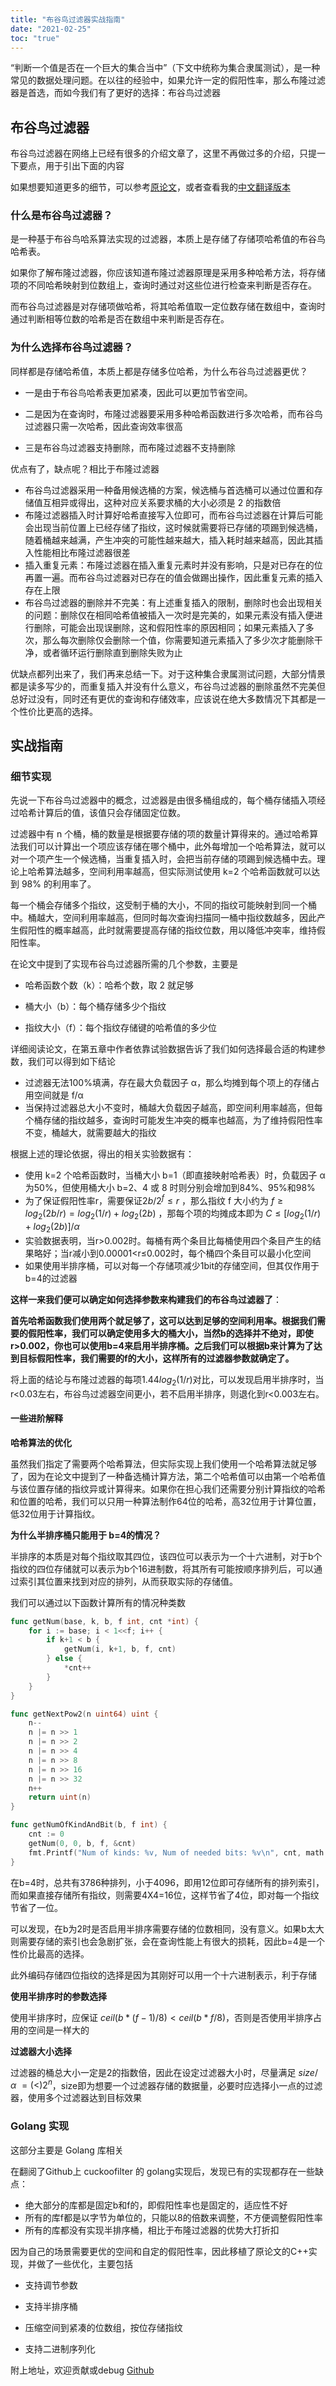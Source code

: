 ```yaml
---
title: "布谷鸟过滤器实战指南"
date: "2021-02-25"
toc: "true"
---
```




“判断一个值是否在一个巨大的集合当中”（下文中统称为集合隶属测试），是一种常见的数据处理问题。在以往的经验中，如果允许一定的假阳性率，那么布隆过滤器是首选，而如今我们有了更好的选择：布谷鸟过滤器

## 布谷鸟过滤器

布谷鸟过滤器在网络上已经有很多的介绍文章了，这里不再做过多的介绍，只提一下要点，用于引出下面的内容

如果想要知道更多的细节，可以参考[原论文](https://www.cs.cmu.edu/~dga/papers/cuckoo-conext2014.pdf)，或者查看我的[中文翻译版本](http://www.linvon.cn/posts/cuckoo/)

### 什么是布谷鸟过滤器？

是一种基于布谷鸟哈系算法实现的过滤器，本质上是存储了存储项哈希值的布谷鸟哈希表。

如果你了解布隆过滤器，你应该知道布隆过滤器原理是采用多种哈希方法，将存储项的不同哈希映射到位数组上，查询时通过对这些位进行检查来判断是否存在。

而布谷鸟过滤器是对存储项做哈希，将其哈希值取一定位数存储在数组中，查询时通过判断相等位数的哈希是否在数组中来判断是否存在。

### 为什么选择布谷鸟过滤器？

同样都是存储哈希值，本质上都是存储多位哈希，为什么布谷鸟过滤器更优？

- 一是由于布谷鸟哈希表更加紧凑，因此可以更加节省空间。

- 二是因为在查询时，布隆过滤器要采用多种哈希函数进行多次哈希，而布谷鸟过滤器只需一次哈希，因此查询效率很高

- 三是布谷鸟过滤器支持删除，而布隆过滤器不支持删除

优点有了，缺点呢？相比于布隆过滤器

- 布谷鸟过滤器采用一种备用候选桶的方案，候选桶与首选桶可以通过位置和存储值互相异或得出，这种对应关系要求桶的大小必须是 2 的指数倍
- 布隆过滤器插入时计算好哈希直接写入位即可，而布谷鸟过滤器在计算后可能会出现当前位置上已经存储了指纹，这时候就需要将已存储的项踢到候选桶，随着桶越来越满，产生冲突的可能性越来越大，插入耗时越来越高，因此其插入性能相比布隆过滤器很差
- 插入重复元素：布隆过滤器在插入重复元素时并没有影响，只是对已存在的位再置一遍。而布谷鸟过滤器对已存在的值会做踢出操作，因此重复元素的插入存在上限
- 布谷鸟过滤器的删除并不完美：有上述重复插入的限制，删除时也会出现相关的问题：删除仅在相同哈希值被插入一次时是完美的，如果元素没有插入便进行删除，可能会出现误删除，这和假阳性率的原因相同；如果元素插入了多次，那么每次删除仅会删除一个值，你需要知道元素插入了多少次才能删除干净，或者循环运行删除直到删除失败为止

优缺点都列出来了，我们再来总结一下。对于这种集合隶属测试问题，大部分情景都是读多写少的，而重复插入并没有什么意义，布谷鸟过滤器的删除虽然不完美但总好过没有，同时还有更优的查询和存储效率，应该说在绝大多数情况下其都是一个性价比更高的选择。

## 实战指南

### 细节实现

先说一下布谷鸟过滤器中的概念，过滤器是由很多桶组成的，每个桶存储插入项经过哈希计算后的值，该值只会存储固定位数。

过滤器中有 n 个桶，桶的数量是根据要存储的项的数量计算得来的。通过哈希算法我们可以计算出一个项应该存储在哪个桶中，此外每增加一个哈希算法，就可以对一个项产生一个候选桶，当重复插入时，会把当前存储的项踢到候选桶中去。理论上哈希算法越多，空间利用率越高，但实际测试使用 k=2 个哈希函数就可以达到 98% 的利用率了。

每一个桶会存储多个指纹，这受制于桶的大小，不同的指纹可能映射到同一个桶中。桶越大，空间利用率越高，但同时每次查询扫描同一桶中指纹数越多，因此产生假阳性的概率越高，此时就需要提高存储的指纹位数，用以降低冲突率，维持假阳性率。

在论文中提到了实现布谷鸟过滤器所需的几个参数，主要是

- 哈希函数个数（k）：哈希个数，取 2 就足够

- 桶大小（b）：每个桶存储多少个指纹
- 指纹大小（f）：每个指纹存储键的哈希值的多少位

详细阅读论文，在第五章中作者依靠试验数据告诉了我们如何选择最合适的构建参数，我们可以得到如下结论

- 过滤器无法100%填满，存在最大负载因子 α，那么均摊到每个项上的存储占用空间就是 f/α
- 当保持过滤器总大小不变时，桶越大负载因子越高，即空间利用率越高，但每个桶存储的指纹越多，查询时可能发生冲突的概率也越高，为了维持假阳性率不变，桶越大，就需要越大的指纹

根据上述的理论依据，得出的相关实验数据有：

- 使用 k=2 个哈希函数时，当桶大小 b=1（即直接映射哈希表）时，负载因子 α 为50%，但使用桶大小 b=2、4 或 8 时则分别会增加到84%、95%和98%
- 为了保证假阳性率r，需要保证$2b/2^f\leq r$ ，那么指纹 f 大小约为 $f ≥ log_2(2b/r)=log_2(1/r) + log_2(2b)$ ，那每个项的均摊成本即为 $C ≤ [log_2(1/r) + log_2(2b)]/α$
- 实验数据表明，当r>0.002时。每桶有两个条目比每桶使用四个条目产生的结果略好；当r减小到0.00001<r≤0.002时，每个桶四个条目可以最小化空间
- 如果使用半排序桶，可以对每一个存储项减少1bit的存储空间，但其仅作用于b=4的过滤器

**这样一来我们便可以确定如何选择参数来构建我们的布谷鸟过滤器了**：

**首先哈希函数我们使用两个就足够了，这可以达到足够的空间利用率。根据我们需要的假阳性率，我们可以确定使用多大的桶大小，当然b的选择并不绝对，即使r>0.002，你也可以使用b=4来启用半排序桶。之后我们可以根据b来计算为了达到目标假阳性率，我们需要的f的大小，这样所有的过滤器参数就确定了。**

将上面的结论与布隆过滤器的每项$1.44log_2(1/r)$对比，可以发现启用半排序时，当r<0.03左右，布谷鸟过滤器空间更小，若不启用半排序，则退化到r<0.003左右。

#### 一些进阶解释

**哈希算法的优化**

虽然我们指定了需要两个哈希算法，但实际实现上我们使用一个哈希算法就足够了，因为在论文中提到了一种备选桶计算方法，第二个哈希值可以由第一个哈希值与该位置存储的指纹异或计算得来。如果你在担心我们还需要分别计算指纹的哈希和位置的哈希，我们可以只用一种算法制作64位的哈希，高32位用于计算位置，低32位用于计算指纹。

**为什么半排序桶只能用于 b=4的情况？**

半排序的本质是对每个指纹取其四位，该四位可以表示为一个十六进制，对于b个指纹的四位存储就可以表示为b个16进制数，将其所有可能按顺序排列后，可以通过索引其位置来找到对应的排列，从而获取实际的存储值。

我们可以通过以下函数计算所有的情况种类数

``` go
func getNum(base, k, b, f int, cnt *int) {
	for i := base; i < 1<<f; i++ {
		if k+1 < b {
			getNum(i, k+1, b, f, cnt)
		} else {
			*cnt++
		}
	}
}

func getNextPow2(n uint64) uint {
	n--
	n |= n >> 1
	n |= n >> 2
	n |= n >> 4
	n |= n >> 8
	n |= n >> 16
	n |= n >> 32
	n++
	return uint(n)
}

func getNumOfKindAndBit(b, f int) {
	cnt := 0
	getNum(0, 0, b, f, &cnt)
	fmt.Printf("Num of kinds: %v, Num of needed bits: %v\n", cnt, math.Log2(float64(getNextPow2(uint64(cnt)))))
}

```

在b=4时，总共有3786种排列，小于4096，即用12位即可存储所有的排列索引，而如果直接存储所有指纹，则需要4X4=16位，这样节省了4位，即对每一个指纹节省了一位。

可以发现，在b为2时是否启用半排序需要存储的位数相同，没有意义。如果b太大则需要存储的索引也会急剧扩张，会在查询性能上有很大的损耗，因此b=4是一个性价比最高的选择。

此外编码存储四位指纹的选择是因为其刚好可以用一个十六进制表示，利于存储

**使用半排序时的参数选择**

使用半排序时，应保证 $ceil(b*(f-1)/8)<ceil(b*f/8)$，否则是否使用半排序占用的空间是一样大的

**过滤器大小选择**

过滤器的桶总大小一定是2的指数倍，因此在设定过滤器大小时，尽量满足 $size / α ~=(<) 2^n$，size即为想要一个过滤器存储的数据量，必要时应选择小一点的过滤器，使用多个过滤器达到目标效果

### Golang 实现

这部分主要是 Golang 库相关

在翻阅了Github上 cuckoofilter 的 golang实现后，发现已有的实现都存在一些缺点：

- 绝大部分的库都是固定b和f的，即假阳性率也是固定的，适应性不好
- 所有的库f都是以字节为单位的，只能以8的倍数来调整，不方便调整假阳性率
- 所有的库都没有实现半排序桶，相比于布隆过滤器的优势大打折扣

因为自己的场景需要更优的空间和自定的假阳性率，因此移植了原论文的C++实现，并做了一些优化，主要包括

- 支持调节参数

- 支持半排序桶

- 压缩空间到紧凑的位数组，按位存储指纹

- 支持二进制序列化

附上地址，欢迎贡献或debug [Github](https://github.com/linvon/cuckoo-filter)